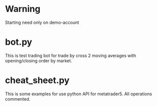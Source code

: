 # Warning
Starting need only on demo-account

# bot.py
This is test trading bot for trade by cross 2 moving averages with opening/closing order by market.

# cheat_sheet.py
This is some examples for use python API for metatrader5. All operations commented.
